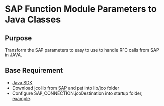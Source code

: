 SAP Function Module Parameters to Java Classes
==============================================

Purpose
-------
Transform the SAP parameters to easy to use to handle RFC calls from SAP in JAVA.

Base Requirement
----------------
 * [Java SDK](http://www.oracle.com/technetwork/java/javase/downloads/index.html)
 * Download jco lib from [SAP](http://service.sap.com/connectors) and put into lib/jco folder
 * Configure SAP_CONNECTION.jcoDestination into startup folder, [example](https://github.com/lugaid/sap-fm-to-java-class/blob/master/SAP_CONNECTION.txt).
  